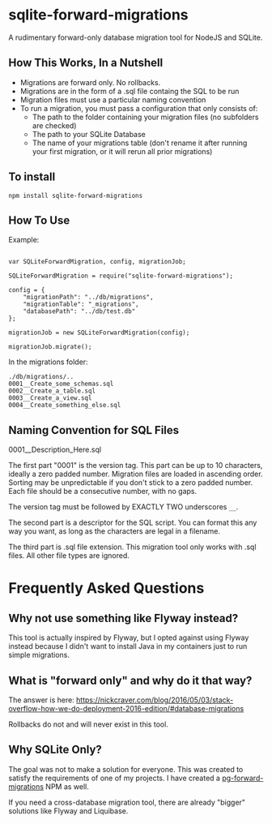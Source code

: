# sqlite-forward-migrations

A rudimentary forward-only database migration tool for NodeJS and SQLite.

## How This Works, In a Nutshell

* Migrations are forward only. No rollbacks.
* Migrations are in the form of a .sql file containg the SQL to be run
* Migration files must use a particular naming convention
* To run a migration, you must pass a configuration that only consists of:
  * The path to the folder containing your migration files (no subfolders are checked)
  * The path to your SQLite Database
  * The name of your migrations table (don't rename it after running your first migration, or it will rerun all prior migrations)

## To install

```
npm install sqlite-forward-migrations
```

## How To Use

Example:

```

var SQLiteForwardMigration, config, migrationJob;

SQLiteForwardMigration = require("sqlite-forward-migrations");

config = {
    "migrationPath": "../db/migrations",
    "migrationTable": "_migrations",
    "databasePath": "../db/test.db"
};

migrationJob = new SQLiteForwardMigration(config);

migrationJob.migrate();

```


In the migrations folder:

```
./db/migrations/..
0001__Create_some_schemas.sql
0002__Create_a_table.sql
0003__Create_a_view.sql
0004__Create_something_else.sql
```


## Naming Convention for SQL Files

0001__Description_Here.sql

The first part "0001" is the version tag. This part can be up to 10 characters, ideally a zero padded number. Migration files are loaded in ascending order. Sorting may be unpredictable if you don't stick to a zero padded number. Each file should be a consecutive number, with no gaps.

The version tag must be followed by EXACTLY TWO underscores `__`.

The second part is a descriptor for the SQL script. You can format this any way you want, as long as the characters are legal in a filename.

The third part is .sql file extension. This migration tool only works with .sql files. All other file types are ignored.




# Frequently Asked Questions

## Why not use something like Flyway instead?

This tool is actually inspired by Flyway, but I opted against using Flyway instead because I didn't want to install Java in my containers just to run simple migrations.

## What is "forward only" and why do it that way?

The answer is here: https://nickcraver.com/blog/2016/05/03/stack-overflow-how-we-do-deployment-2016-edition/#database-migrations

Rollbacks do not and will never exist in this tool.

## Why SQLite Only?

 The goal was not to make a solution for everyone. This was created to satisfy the requirements of one of my projects. I have created a [pg-forward-migrations](https://www.npmjs.com/package/pg-forward-migrations) NPM as well.

 If you need a cross-database migration tool, there are already "bigger" solutions like Flyway and Liquibase.
